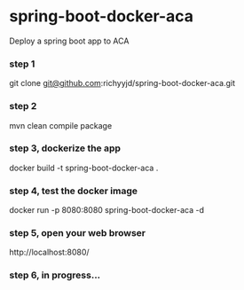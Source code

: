 # spring-boot-docker-aca
Deploy a spring boot app to ACA

### step 1
git clone git@github.com:richyyjd/spring-boot-docker-aca.git

### step 2
mvn clean compile package

### step 3, dockerize the app
docker build -t spring-boot-docker-aca .

### step 4, test the docker image
docker run -p 8080:8080 spring-boot-docker-aca -d

### step 5, open your web browser
http://localhost:8080/

### step 6, in progress...
